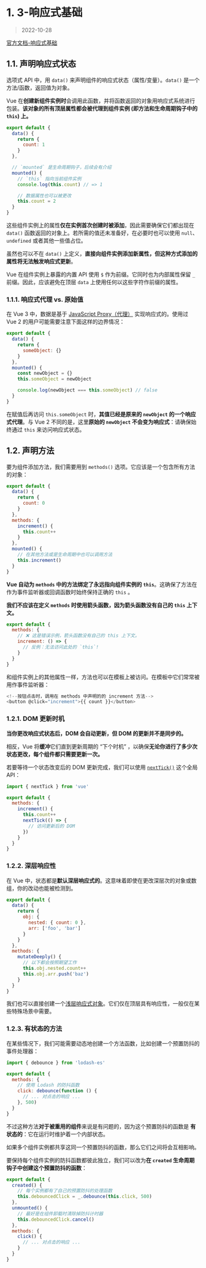# 1. 3-响应式基础

>2022-10-28

[官方文档-响应式基础](https://cn.vuejs.org/guide/essentials/reactivity-fundamentals.html#stateful-methods)


## 1.1. 声明响应式状态

选项式 API 中，用 `data()` 来声明组件的响应式状态（属性/变量）。`data()` 是一个方法/函数，返回值为对象。

Vue 在**创建新组件实例时**会调用此函数，并将函数返回的对象用响应式系统进行包装。**该对象的所有顶层属性都会被代理到组件实例 (即方法和生命周期钩子中的 `this`) 上。**

```js
export default {
  data() {
    return {
      count: 1
    }
  },

  // `mounted` 是生命周期钩子，后续会有介绍
  mounted() {
    // `this` 指向当前组件实例
    console.log(this.count) // => 1

    // 数据属性也可以被更改
    this.count = 2
  }
}
```

这些组件实例上的属性**仅在实例首次创建时被添加**，因此需要确保它们都出现在 `data()` 函数返回的对象上。若所需的值还未准备好，在必要时也可以使用 `null`、 `undefined` 或者其他一些值占位。

虽然也可以不在 `data()` 上定义，**直接向组件实例添加新属性，但这种方式添加的属性将无法触发响应式更新**。

Vue 在组件实例上暴露的内置 API 使用 `$` 作为前缀。它同时也为内部属性保留 `_` 前缀。因此，应该避免在顶层 `data` 上使用任何以这些字符作前缀的属性。

### 1.1.1. 响应式代理 vs. 原始值

在 Vue 3 中，数据是基于 [JavaScript Proxy（代理）](https://developer.mozilla.org/zh-CN/docs/Web/JavaScript/Reference/Global_Objects/Proxy) 实现响应式的。使用过 Vue 2 的用户可能需要注意下面这样的边界情况：

```js
export default {
  data() {
    return {
      someObject: {}
    }
  },
  mounted() {
    const newObject = {}
    this.someObject = newObject

    console.log(newObject === this.someObject) // false
  }
}
```

在赋值后再访问 `this.someObject` 时，**其值已经是原来的 `newObject` 的一个响应式代理**。与 Vue 2 不同的是，这里**原始的 `newObject` 不会变为响应式**：请确保始终通过 `this` 来访问响应式状态。

## 1.2. 声明方法

要为组件添加方法，我们需要用到 `methods()` 选项。它应该是一个包含所有方法的对象：

```js
export default {
  data() {
    return {
      count: 0
    }
  },
  methods: {
    increment() {
      this.count++
    }
  },
  mounted() {
    // 在其他方法或是生命周期中也可以调用方法
    this.increment()
  }
}
```

**Vue 自动为 `methods` 中的方法绑定了永远指向组件实例的 `this`**。这确保了方法在作为事件监听器或回调函数时始终保持正确的 `this` 。

**我们不应该在定义 `methods` 时使用箭头函数，因为箭头函数没有自己的 `this` 上下文。**

```js
export default {
  methods: {
    // ❌ 这是错误示例，箭头函数没有自己的 this 上下文。
    increment: () => {
      // 反例：无法访问此处的 `this`!
    }
  }
}
```

和组件实例上的其他属性一样，方法也可以在模板上被访问。在模板中它们常常被用作事件监听器：

```js
<!--按钮点击时，调用在 methods 中声明的的 increment 方法-->
<button @click="increment">{{ count }}</button>
```

### 1.2.1. DOM 更新时机

**当你更改响应式状态后，DOM 会自动更新，但 DOM 的更新并不是同步的。** 

相反，Vue 将**缓冲**它们直到更新周期的 “下个时机” ，以确保**无论你进行了多少次状态更改，每个组件都只需要更新一次。**

若要等待一个状态改变后的 DOM 更新完成，我们可以使用 [`nextTick()`](https://cn.vuejs.org/api/general.html#nexttick) 这个全局 API：

```js
import { nextTick } from 'vue'

export default {
  methods: {
    increment() {
      this.count++
      nextTick(() => {
        // 访问更新后的 DOM
      })
    }
  }
}
```

### 1.2.2. 深层响应性

在 Vue 中，状态都是**默认深层响应式的**。这意味着即使在更改深层次的对象或数组，你的改动也能被检测到。

```js
export default {
  data() {
    return {
      obj: {
        nested: { count: 0 },
        arr: ['foo', 'bar']
      }
    }
  },
  methods: {
    mutateDeeply() {
      // 以下都会按照期望工作
      this.obj.nested.count++
      this.obj.arr.push('baz')
    }
  }
}
```

我们也可以直接创建一个[浅层响应式对象](https://cn.vuejs.org/api/reactivity-advanced.html#shallowreactive)。它们仅在顶层具有响应性，一般仅在某些特殊场景中需要。

### 1.2.3. 有状态的方法

在某些情况下，我们可能需要动态地创建一个方法函数，比如创建一个预置防抖的事件处理器：

```js
import { debounce } from 'lodash-es'

export default {
  methods: {
    // 使用 Lodash 的防抖函数
    click: debounce(function () {
      // ... 对点击的响应 ...
    }, 500)
  }
}
```

不过这种方法**对于被重用的组件**来说是有问题的，因为这个预置防抖的函数是 **有状态的**：它在运行时维护着一个内部状态。

如果多个组件实例都共享这同一个预置防抖的函数，那么它们之间将会互相影响。

要保持每个组件实例的防抖函数都彼此独立，我们可以改为**在 `created` 生命周期钩子中创建这个预置防抖的函数**：

```js
export default {
  created() {
    // 每个实例都有了自己的预置防抖的处理函数
    this.debouncedClick = _.debounce(this.click, 500)
  },
  unmounted() {
    // 最好是在组件卸载时清除掉防抖计时器
    this.debouncedClick.cancel()
  },
  methods: {
    click() {
      // ... 对点击的响应 ...
    }
  }
}
```